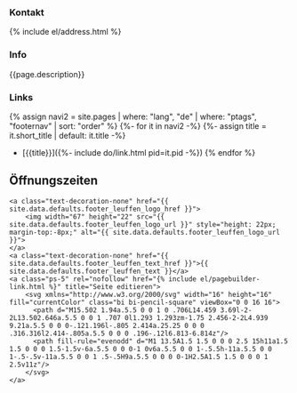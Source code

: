 
### Kontakt

{% include el/address.html %}

### Info

{{page.description}}

### Links

{% assign navi2 = site.pages | where: "lang", "de" | where: "ptags", "footernav" | sort: "order" %}
{%- for it in navi2 -%}
{%- assign title = it.short_title | default: it.title -%}
- [{{title}}]({%- include do/link.html pid=it.pid -%})
{% endfor %}



<h2>Öffnungszeiten</h2>
<p id="minifooter">

    <a class="text-decoration-none" href="{{ site.data.defaults.footer_leuffen_logo_href }}">
        <img width="67" height="22" src="{{ site.data.defaults.footer_leuffen_logo_url }}" style="height: 22px; margin-top:-8px;" alt="{{ site.data.defaults.footer_leuffen_logo_url }}">
    </a>
    <a class="text-decoration-none" href="{{ site.data.defaults.footer_leuffen_text_href }}">{{ site.data.defaults.footer_leuffen_text }}</a>
    <a class="ps-5" rel="nofollow" href="{% include el/pagebuilder-link.html %}" title="Seite editieren">
        <svg xmlns="http://www.w3.org/2000/svg" width="16" height="16" fill="currentColor" class="bi bi-pencil-square" viewBox="0 0 16 16">
          <path d="M15.502 1.94a.5.5 0 0 1 0 .706L14.459 3.69l-2-2L13.502.646a.5.5 0 0 1 .707 0l1.293 1.293zm-1.75 2.456-2-2L4.939 9.21a.5.5 0 0 0-.121.196l-.805 2.414a.25.25 0 0 0 .316.316l2.414-.805a.5.5 0 0 0 .196-.12l6.813-6.814z"/>
          <path fill-rule="evenodd" d="M1 13.5A1.5 1.5 0 0 0 2.5 15h11a1.5 1.5 0 0 0 1.5-1.5v-6a.5.5 0 0 0-1 0v6a.5.5 0 0 1-.5.5h-11a.5.5 0 0 1-.5-.5v-11a.5.5 0 0 1 .5-.5H9a.5.5 0 0 0 0-1H2.5A1.5 1.5 0 0 0 1 2.5v11z"/>
        </svg>
    </a>
</p>
